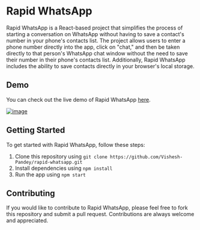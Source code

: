 # Rapid WhatsApp

Rapid WhatsApp is a React-based project that simplifies the process of starting a conversation on WhatsApp without having to save a contact's number in your phone's contacts list. The project allows users to enter a phone number directly into the app, click on "chat," and then be taken directly to that person's WhatsApp chat window without the need to save their number in their phone's contacts list. Additionally, Rapid WhatsApp includes the ability to save contacts directly in your browser's local storage.

## Demo

You can check out the live demo of Rapid WhatsApp [here](https://karunamishra.github.io/rapid-whatsapp/).

[![image](https://user-images.githubusercontent.com/74998585/232938597-003793ed-4a40-4b8e-a939-39b2e37c2c36.png)
](https://karuna-mishra.github.io/rapid-whatsapp/)

## Getting Started

To get started with Rapid WhatsApp, follow these steps:

1. Clone this repository using `git clone https://github.com/Vishesh-Pandey/rapid-whatsapp.git`
2. Install dependencies using `npm install`
3. Run the app using `npm start`

## Contributing

If you would like to contribute to Rapid WhatsApp, please feel free to fork this repository and submit a pull request. Contributions are always welcome and appreciated.
